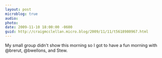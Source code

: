 ```yaml
---
layout: post
microblog: true
audio: 
photo: 
date: 2009-11-10 18:00:00 -0600
guid: http://craigmcclellan.micro.blog/2009/11/11/t5618980967.html
---
```

My small group didn't show this morning so I got to have a fun morning with @brerut, @bwellons, and Stew.
